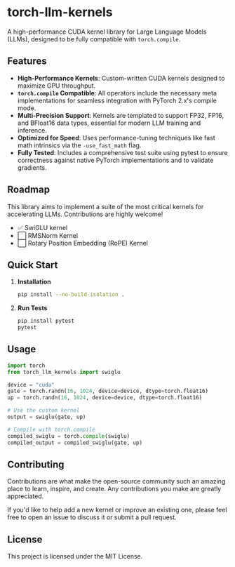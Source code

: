 # torch-llm-kernels

A high-performance CUDA kernel library for Large Language Models (LLMs), designed to be fully compatible with `torch.compile`.

## Features

- **High-Performance Kernels**: Custom-written CUDA kernels designed to maximize GPU throughput.
- **`torch.compile` Compatible**: All operators include the necessary meta implementations for seamless integration with PyTorch 2.x's compile mode.
- **Multi-Precision Support**: Kernels are templated to support FP32, FP16, and BFloat16 data types, essential for modern LLM training and inference.
- **Optimized for Speed**: Uses performance-tuning techniques like fast math intrinsics via the `-use_fast_math` flag.
- **Fully Tested**: Includes a comprehensive test suite using pytest to ensure correctness against native PyTorch implementations and to validate gradients.

## Roadmap

This library aims to implement a suite of the most critical kernels for accelerating LLMs. Contributions are highly welcome!

- ✅ SwiGLU kernel
- ⬜️ RMSNorm Kernel
- ⬜️ Rotary Position Embedding (RoPE) Kernel

## Quick Start

1.  **Installation**
    ```bash
    pip install --no-build-isolation .
    ```

2.  **Run Tests**
    ```bash
    pip install pytest
    pytest
    ```

## Usage

```python
import torch
from torch_llm_kernels import swiglu

device = "cuda"
gate = torch.randn(16, 1024, device=device, dtype=torch.float16)
up = torch.randn(16, 1024, device=device, dtype=torch.float16)

# Use the custom kernel
output = swiglu(gate, up)

# Compile with torch.compile
compiled_swiglu = torch.compile(swiglu)
compiled_output = compiled_swiglu(gate, up)
```

## Contributing

Contributions are what make the open-source community such an amazing place to learn, inspire, and create. Any contributions you make are greatly appreciated.

If you'd like to help add a new kernel or improve an existing one, please feel free to open an issue to discuss it or submit a pull request.

## License

This project is licensed under the MIT License.